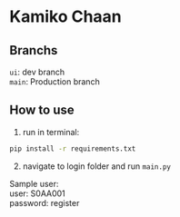 # Kamiko Chaan

## Branchs
`ui`: dev branch    <br>
`main`: Production branch

## How to use

1. run in terminal:
```bash
pip install -r requirements.txt
```

2. navigate to login folder and run `main.py`

Sample user:    <br>
user: S0AA001   <br>
password: register

